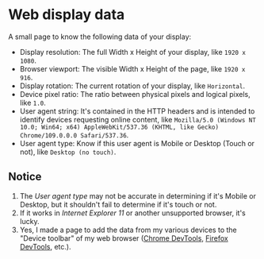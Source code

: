 # Web display data
A small page to know the following data of your display:
- Display resolution: The full Width x Height of your display, like `1920 x 1080`.
- Browser viewport: The visible Width x Height of the page, like `1920 x 916`.
- Display rotation: The current rotation of your display, like `Horizontal`.
- Device pixel ratio: The ratio between physical pixels and logical pixels, like `1.0`.
- User agent string: It's contained in the HTTP headers and is intended to identify devices requesting online content, like `Mozilla/5.0 (Windows NT 10.0; Win64; x64) AppleWebKit/537.36 (KHTML, like Gecko) Chrome/109.0.0.0 Safari/537.36`.
- User agent type: Know if this user agent is Mobile or Desktop (Touch or not), like `Desktop (no touch)`.

## Notice
1. The *User agent type* may not be accurate in determining if it's Mobile or Desktop, but it shouldn't fail to determine if it's touch or not.
2. If it works in *Internet Explorer 11* or another unsupported browser, it's lucky.
3. Yes, I made a page to add the data from my various devices to the "Device toolbar" of my web browser ([Chrome DevTools](https://developer.chrome.com/docs/devtools/), [Firefox DevTools](https://firefox-source-docs.mozilla.org/devtools-user/), etc.).

